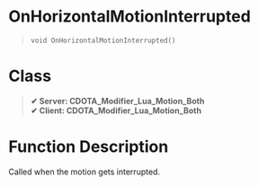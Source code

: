 # OnHorizontalMotionInterrupted
> `void OnHorizontalMotionInterrupted()`
# Class
> __✔ Server: CDOTA_Modifier_Lua_Motion_Both__  
> __✔ Client: CDOTA_Modifier_Lua_Motion_Both__  
# Function Description
Called when the motion gets interrupted.
